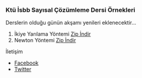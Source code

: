 ### Ktü İsbb Sayısal Çözümleme Dersi Örnekleri

Derslerin olduğu günün akşamı yenileri eklenecektir...

1. İkiye Yarılama Yöntemi [Zip İndir](https://github.com/Ketcap/Sayisal-Cozumleme-Ornekleri/raw/master/İkiye%20Yarılama%20Yöntemi/İkiye%20Yarılama%20Yöntemi.zip)
2. Newton Yöntemi [Zip İndir](https://github.com/Ketcap/Sayisal-Cozumleme-Ornekleri/blob/master/Newton%20Yontemi/Newton%20Yontemi.zip?raw=true)


İletişim
* [Facebook](https://www.facebook.com/spIash07)
* [Twitter](https://twitter.com/uur_oruc)
